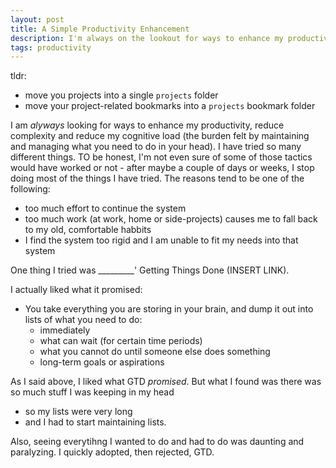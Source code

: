 ```yaml
---
layout: post
title: A Simple Productivity Enhancement
description: I'm always on the lookout for ways to enhance my productivity by reducing complexity...here's some thoughts
tags: productivity
---
```


tldr:
 - move you projects into a single `projects` folder
 - move your project-related bookmarks into a `projects` bookmark folder


I am _alyways_ looking for ways to enhance my productivity, reduce complexity and reduce my cognitive load (the burden felt by maintaining and managing what you need to do in your head). I have tried so many different things. TO be honest, I'm not even sure of some of those tactics would have worked or not - after maybe a couple of days or weeks, I stop doing most of the things I have tried. The reasons tend to be one of the following:
 - too much effort to continue the system
 - too much work (at work, home or side-projects) causes me to fall back to my old, comfortable habbits
 - I find the system too rigid and I am unable to fit my needs into that system


One thing I tried was _________' Getting Things Done (INSERT LINK).

I actually liked what it promised:
 - You take everything you are storing in your brain, and dump it out into lists of what you need to do:
   - immediately
   - what can wait (for certain time periods)
   - what you cannot do until someone else does something
   - long-term goals or aspirations

As I said above, I liked what GTD _promised_. But what I found was there was so much stuff I was keeping in my head
 - so my lists were very long
 - and I had to start maintaining lists.

Also, seeing everytihng I wanted to do and had to do was daunting and paralyzing. I quickly adopted, then rejected, GTD.
